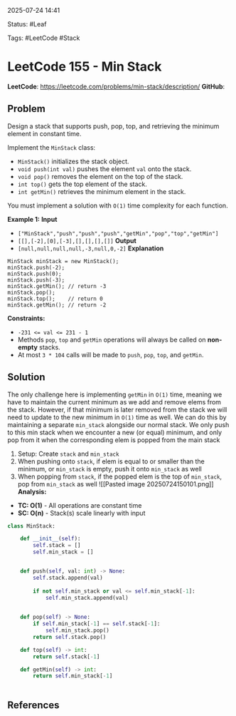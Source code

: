 2025-07-24 14:41

Status: #Leaf

Tags: #LeetCode #Stack

# LeetCode 155 - Min Stack
**LeetCode**: https://leetcode.com/problems/min-stack/description/
**GitHub**:
## Problem
Design a stack that supports push, pop, top, and retrieving the minimum element in constant time.

Implement the `MinStack` class:
- `MinStack()` initializes the stack object.
- `void push(int val)` pushes the element `val` onto the stack.
- `void pop()` removes the element on the top of the stack.
- `int top()` gets the top element of the stack.
- `int getMin()` retrieves the minimum element in the stack.

You must implement a solution with `O(1)` time complexity for each function.

**Example 1:**
**Input**
- `["MinStack","push","push","push","getMin","pop","top","getMin"]`
- `[[],[-2],[0],[-3],[],[],[],[]]`
**Output**
- `[null,null,null,null,-3,null,0,-2]`
**Explanation**
```
MinStack minStack = new MinStack();
minStack.push(-2);
minStack.push(0);
minStack.push(-3);
minStack.getMin(); // return -3
minStack.pop();
minStack.top();    // return 0
minStack.getMin(); // return -2
```
**Constraints:**
- `-231 <= val <= 231 - 1`
- Methods `pop`, `top` and `getMin` operations will always be called on **non-empty** stacks.
- At most `3 * 104` calls will be made to `push`, `pop`, `top`, and `getMin`.
## Solution
The only challenge here is implementing `getMin` in `O(1)` time, meaning we have to maintain the current minimum as we add and remove elems from the stack. However, if that minimum is later removed from the stack we will need to update to the new minimum in `O(1)` time as well. We can do this by maintaining a separate `min_stack` alongside our normal stack. We only push to this min stack when we encounter a new (or equal) minimum, and only pop from it when the corresponding elem is popped from the main stack
1) Setup: Create `stack` and `min_stack`
2) When pushing onto `stack`, if elem is equal to or smaller than the minimum, or `min_stack` is empty, push it onto `min_stack` as well
3) When popping from `stack`, if the popped elem is the top of `min_stack`, pop from `min_stack` as well
![[Pasted image 20250724150101.png]]
**Analysis:**
- **TC: O(1)** - All operations are constant time
- **SC: O(n)** - Stack(s) scale linearly with input
```python
class MinStack:

    def __init__(self):
        self.stack = []
        self.min_stack = []


    def push(self, val: int) -> None:
        self.stack.append(val)
        
        if not self.min_stack or val <= self.min_stack[-1]:
            self.min_stack.append(val)
        

    def pop(self) -> None:
        if self.min_stack[-1] == self.stack[-1]:
            self.min_stack.pop()
        return self.stack.pop()

    def top(self) -> int:
        return self.stack[-1]

    def getMin(self) -> int:
        return self.min_stack[-1]
        
```
## References
